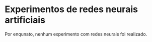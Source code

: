 # Experimentos de redes neurais artificiais

Por enqunato, nenhum experimento com redes neurais foi realizado.
